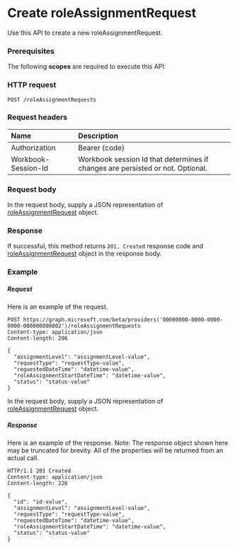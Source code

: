 # Create roleAssignmentRequest

Use this API to create a new roleAssignmentRequest.
### Prerequisites
The following **scopes** are required to execute this API: 
### HTTP request
<!-- { "blockType": "ignored" } -->
```http
POST /roleAssignmentRequests
```
### Request headers
| Name       | Description|
|:---------------|:----------|
| Authorization  | Bearer {code}|
| Workbook-Session-Id  | Workbook session Id that determines if changes are persisted or not. Optional.|

### Request body
In the request body, supply a JSON representation of [roleAssignmentRequest](../resources/roleassignmentrequest.md) object.


### Response
If successful, this method returns `201, Created` response code and [roleAssignmentRequest](../resources/roleassignmentrequest.md) object in the response body.

### Example
##### Request
Here is an example of the request.
<!-- {
  "blockType": "request",
  "name": "create_roleassignmentrequest_from_roleassignmentrequests"
}-->
```http
POST https://graph.microsoft.com/beta/providers('00000000-0000-0000-0000-000000000002')/roleAssignmentRequests
Content-type: application/json
Content-length: 206

{
  "assignmentLevel": "assignmentLevel-value",
  "requestType": "requestType-value",
  "requestedDateTime": "datetime-value",
  "roleAssignmentStartDateTime": "datetime-value",
  "status": "status-value"
}
```
In the request body, supply a JSON representation of [roleAssignmentRequest](../resources/roleassignmentrequest.md) object.
##### Response
Here is an example of the response. Note: The response object shown here may be truncated for brevity. All of the properties will be returned from an actual call.
<!-- {
  "blockType": "response",
  "truncated": true,
  "@odata.type": "microsoft.graph.roleAssignmentRequest"
} -->
```http
HTTP/1.1 201 Created
Content-type: application/json
Content-length: 226

{
  "id": "id-value",
  "assignmentLevel": "assignmentLevel-value",
  "requestType": "requestType-value",
  "requestedDateTime": "datetime-value",
  "roleAssignmentStartDateTime": "datetime-value",
  "status": "status-value"
}
```

<!-- uuid: 8fcb5dbc-d5aa-4681-8e31-b001d5168d79
2015-10-25 14:57:30 UTC -->
<!-- {
  "type": "#page.annotation",
  "description": "Create roleAssignmentRequest",
  "keywords": "",
  "section": "documentation",
  "tocPath": ""
}-->